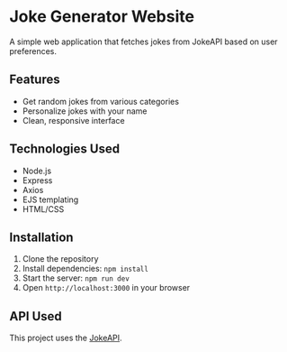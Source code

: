 # Joke Generator Website

A simple web application that fetches jokes from JokeAPI based on user preferences.

## Features
- Get random jokes from various categories
- Personalize jokes with your name
- Clean, responsive interface

## Technologies Used
- Node.js
- Express
- Axios
- EJS templating
- HTML/CSS

## Installation
1. Clone the repository
2. Install dependencies: `npm install`
3. Start the server: `npm run dev`
4. Open `http://localhost:3000` in your browser

## API Used
This project uses the [JokeAPI](https://sv443.net/jokeapi/v2/).
